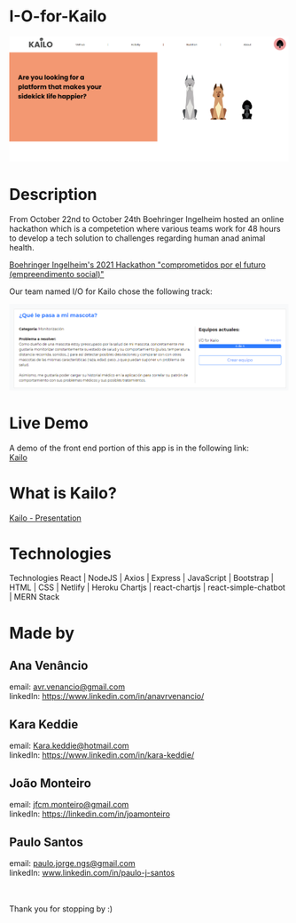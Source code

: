 # I-O-for-Kailo


 
<img src=/DocumentationScreenshot2.png alt="Landing Page for Kailo Tracker web app" />



# Description
From October 22nd to October 24th Boehringer Ingelheim hosted an online hackathon which is a competetion where various teams work for 48 hours to develop a tech solution to challenges regarding human anad animal health.

<a href="https://www.comprometidosporelfuturo.com/" target="_blank">Boehringer Ingelheim's 2021 Hackathon "comprometidos por el futuro (empreendimento social)"</a>

Our team named I/O for Kailo chose the following track:

<img src=/Track.png alt="Description of a Hackathon challenge" />


# Live Demo
A demo of the front end portion of this app is in the following link:
</br>
<a href="https://io-for-kailo-hackathon-2021-frontend.netlify.app/" target="_blank">Kailo</a>


# What is Kailo?

<a href="https://docs.google.com/presentation/d/1-t8R4tACkOrBJf0cQANPqirhLgtOu8tIP6iavO6R_es/edit?usp=sharing" target="_blank">Kailo - Presentation</a>



# Technologies
Technologies
React | NodeJS | Axios | Express | JavaScript | Bootstrap | HTML | CSS | Netlify | Heroku
Chartjs | react-chartjs | react-simple-chatbot | MERN Stack

# Made by 

## Ana Venâncio
email: avr.venancio@gmail.com
<br>
linkedIn: https://www.linkedin.com/in/anavrvenancio/ 

## Kara Keddie
email: Kara.keddie@hotmail.com 
<br>
linkedIn: https://www.linkedin.com/in/kara-keddie/

## João Monteiro
email: jfcm.monteiro@gmail.com
<br>
linkedIn: https://linkedin.com/in/joamonteiro

## Paulo Santos
email: paulo.jorge.ngs@gmail.com
<br>
linkedIn: www.linkedin.com/in/paulo-j-santos

<br>
<br>
Thank you for stopping by :)
